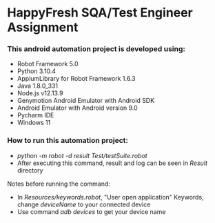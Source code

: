 # HappyFresh SQA/Test Engineer Assignment
### This android automation project is developed using:
- Robot Framework 5.0
- Python 3.10.4
- AppiumLibrary for Robot Framework 1.6.3
- Java 1.8.0_331
- Node.js v12.13.9
- Genymotion Android Emulator with Android SDK
- Android Emulator with Android version 9.0
- Pycharm IDE
- Windows 11

### How to run this automation project:
- _python -m robot -d result Test/testSuite.robot_
- After executing this command, result and log can be seen in _Result_ directory

Notes before running the command:
- In _Resources/keywords.robot_, "User open application" Keywords, change _deviceName_ to your connected device
- Use command _adb devices_ to get your device name
